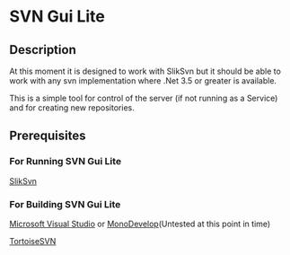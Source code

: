 # SVN Gui Lite #
## Description ##

At this moment it is designed to work with SlikSvn but it should be able to work with any svn implementation where .Net 3.5 or greater is available.

This is a simple tool for control of the server (if not running as a Service) and for creating new repositories.

## Prerequisites ##

### For Running SVN Gui Lite ###

[SlikSvn](https://www.sliksvn.com/en/download)

### For Building SVN Gui Lite ###

[Microsoft Visual Studio](https://www.microsoft.com/visualstudio/en-us/home) or [MonoDevelop](http://monodevelop.com/)(Untested at this point in time)

[TortoiseSVN](http://tortoisesvn.net/)